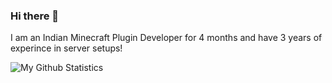 ### Hi there 👋
 I am an Indian Minecraft Plugin Developer for 4 months and have 3 years of experince in server setups!
 
 ![My Github Statistics](https://github-readme-stats.vercel.app/api?username=aarushbhutra&show_icons=true&theme=tokyonight)
<!--
**aarushbhutra/aarushbhutra** is a ✨ _special_ ✨ repository because its `README.md` (this file) appears on your GitHub profile.

Here are some ideas to get you started:

- 🔭 I’m currently working on ...
- 🌱 I’m currently learning ...
- 👯 I’m looking to collaborate on ...
- 🤔 I’m looking for help with ...
- 💬 Ask me about ...
- 📫 How to reach me: ...
- 😄 Pronouns: ...
- ⚡ Fun fact: ...
-->
